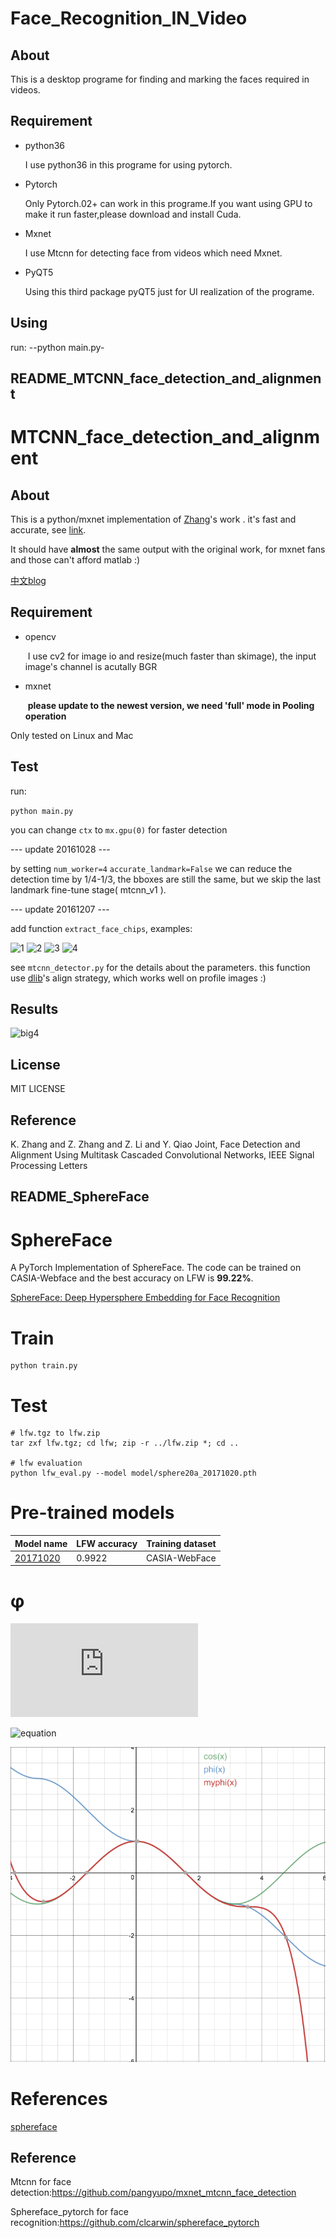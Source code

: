 # Face_Recognition_IN_Video

## About
This is a desktop programe for finding and marking the faces required in videos.
## Requirement
- python36

  I use python36 in this programe for using pytorch.
- Pytorch 

  Only Pytorch.02+ can work in this programe.If you want using GPU to make it run faster,please download and install Cuda.
- Mxnet
  
  I use Mtcnn for detecting face from videos which need Mxnet.
- PyQT5

  Using this third package pyQT5 just for UI realization of the programe.
## Using

run:
  --python main.py-
  
## README_MTCNN_face_detection_and_alignment

# MTCNN_face_detection_and_alignment

## About

  This is a python/mxnet implementation of [Zhang](https://kpzhang93.github.io/)'s work **<Joint Face Detection and Alignment using Multi-task Cascaded Convolutional Neural Networks>**. it's fast and accurate,  see [link](https://github.com/kpzhang93/MTCNN_face_detection_alignment). 

  It should have **almost** the same output with the original work,  for mxnet fans and those can't afford matlab :)

[中文blog](https://pangyupo.github.io/2016/10/22/mxnet-mtcnn/)

## Requirement	  

- opencv 

  ​	I use cv2 for image io and resize(much faster than skimage), the input image's channel is acutally BGR

- mxnet 

  ​	**please update to the newest version, we need 'full' mode in Pooling operation**

Only tested on Linux and Mac

## Test

run:

 ``python main.py`` 

you can change `ctx` to `mx.gpu(0)` for faster detection

--- update 20161028 ---

by setting ``num_worker=4``  ``accurate_landmark=False`` we can reduce the detection time by 1/4-1/3, the bboxes are still the same, but we skip the last landmark fine-tune stage( mtcnn_v1 ). 

--- update 20161207 ---

add function `extract_face_chips`, examples:

![1](http://7vikw0.com1.z0.glb.clouddn.com/chip_0.png)
![2](http://7vikw0.com1.z0.glb.clouddn.com/chip_3.png)
![3](http://7vikw0.com1.z0.glb.clouddn.com/chip_2.png)
![4](http://7vikw0.com1.z0.glb.clouddn.com/chip_1.png)

see `mtcnn_detector.py` for the details about the parameters. this function use [dlib](http://dlib.net/)'s align strategy, which works well on profile images :) 
## Results

![big4](http://7xsc78.com1.z0.glb.clouddn.com/face_mtcnn.png)

## License

MIT LICENSE

## Reference

K. Zhang and Z. Zhang and Z. Li and Y. Qiao Joint,  Face Detection and Alignment Using Multitask Cascaded Convolutional Networks, IEEE Signal Processing Letters

## README_SphereFace

# SphereFace
A PyTorch Implementation of SphereFace.
The code can be trained on CASIA-Webface and the best accuracy on LFW is **99.22%**.

[SphereFace: Deep Hypersphere Embedding for Face Recognition](https://arxiv.org/abs/1704.08063)

# Train
```
python train.py
```

# Test
```
# lfw.tgz to lfw.zip
tar zxf lfw.tgz; cd lfw; zip -r ../lfw.zip *; cd ..

# lfw evaluation
python lfw_eval.py --model model/sphere20a_20171020.pth
```

# Pre-trained models
| Model name      | LFW accuracy | Training dataset |
|-----------------|--------------|------------------|
| [20171020](model/sphere20a_20171020.7z) | 0.9922 | CASIA-WebFace |

# φ
![equation](https://latex.codecogs.com/gif.latex?phi%28x%29%3D%5Cleft%28-1%5Cright%29%5Ek%5Ccdot%20%5Ccos%20%5Cleft%28x%5Cright%29-2%5Ccdot%20k)

![equation](https://latex.codecogs.com/gif.latex?myphi(x)=1-\frac{x^2}{2!}+\frac{x^4}{4!}-\frac{x^6}{6!}+\frac{x^8}{8!}-\frac{x^9}{9!})

![phi](img/phi.png)

# References
[sphereface](https://github.com/wy1iu/sphereface)
## Reference

Mtcnn for face detection:https://github.com/pangyupo/mxnet_mtcnn_face_detection

Sphereface_pytorch for face recognition:https://github.com/clcarwin/sphereface_pytorch

